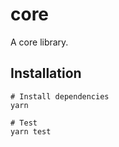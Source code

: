 # core

A core library.

## Installation

```shell
# Install dependencies
yarn

# Test
yarn test
```
